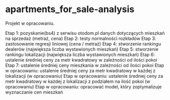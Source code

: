 # apartments_for_sale-analysis

Projekt w opracowaniu.

Etap 1: pozyskanie(bs4) z serwisu otodom.pl danych dotyczących mieszkań na sprzedaż (metraż, cena)
Etap 2: testy normalności rozkładów
Etap 3: zastosowanie regresji liniowej (cena / metraż)
Etap 4: stworzenie rankingu dealerów (największa liczba wystawionych mieszkań)
Etap 5: stworzenie rankingu lokalizacji (największa liczba wystawionych mieszkań)
Etap 6: ustalenie średniej ceny za metr kwadratowy w zależności od ilości pokoi
Etap 7: ustalenie średniej ceny mieszkania w zależności od ilości pokoi
Etap w opracowaniu: ustalenie średniej ceny za metr kwadratowy w każdej z lokalizacji (w opracowaniu)
Etap w opracowaniu: ustalenie średniej ceny za metr kwadratowy w każdej z lokalizacji z podziałem na ilość pokoi (w opracowaniu)
Etap w opracowaniu: opracować model, który zoptymalizuje wyznaczanie cen mieszkań